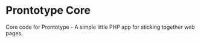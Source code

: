 # Prontotype Core

Core code for Prontotype - A simple little PHP app for sticking together web pages.

